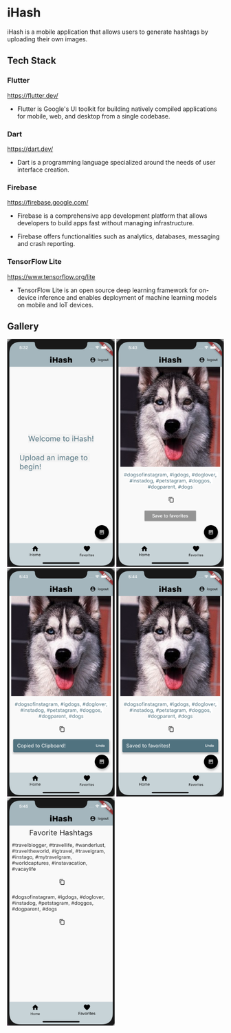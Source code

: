 # iHash

iHash is a mobile application that allows users to generate hashtags by uploading their own images.

## Tech Stack

### Flutter

https://flutter.dev/

- Flutter is Google's UI toolkit for building natively compiled applications for mobile, web, and desktop from a single codebase.

### Dart

https://dart.dev/

- Dart is a programming language specialized around the needs of user interface creation.

### Firebase

https://firebase.google.com/

- Firebase is a comprehensive app development platform that allows developers to build apps fast without managing infrastructure.

- Firebase offers functionalities such as analytics, databases, messaging and crash reporting.

### TensorFlow Lite

https://www.tensorflow.org/lite

- TensorFlow Lite is an open source deep learning framework for on-device inference and enables deployment of machine learning models on mobile and IoT devices.

## Gallery

<img src="assets/images/Home.png" width="250"> <img src="assets/images/ImageAndHashtags.png" width="250">
<img src="assets/images/CopiedToClipboard.png" width="250"> <img src="assets/images/SavedToFavorites.png" width="250">
<img src="assets/images/Favorites.png" width="250">


